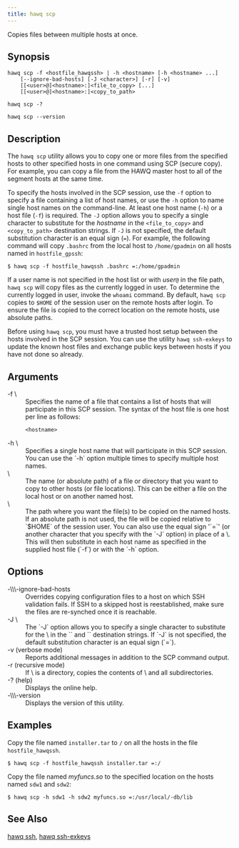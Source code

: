 ```yaml
---
title: hawq scp
---
```


<!--
Licensed to the Apache Software Foundation (ASF) under one
or more contributor license agreements.  See the NOTICE file
distributed with this work for additional information
regarding copyright ownership.  The ASF licenses this file
to you under the Apache License, Version 2.0 (the
"License"); you may not use this file except in compliance
with the License.  You may obtain a copy of the License at

  http://www.apache.org/licenses/LICENSE-2.0

Unless required by applicable law or agreed to in writing,
software distributed under the License is distributed on an
"AS IS" BASIS, WITHOUT WARRANTIES OR CONDITIONS OF ANY
KIND, either express or implied.  See the License for the
specific language governing permissions and limitations
under the License.
-->

Copies files between multiple hosts at once.

## Synopsis<a id="topic1__section2"></a>

``` pre
hawq scp -f <hostfile_hawqssh> | -h <hostname> [-h <hostname> ...] 
    [--ignore-bad-hosts] [-J <character>] [-r] [-v] 
    [[<user>@]<hostname>:]<file_to_copy> [...]
    [[<user>@]<hostname>:]<copy_to_path>

hawq scp -? 

hawq scp --version
```

## Description<a id="topic1__section3"></a>

The `hawq scp` utility allows you to copy one or more files from the specified hosts to other specified hosts in one command using SCP (secure copy). For example, you can copy a file from the HAWQ master host to all of the segment hosts at the same time.

To specify the hosts involved in the SCP session, use the `-f` option to specify a file containing a list of host names, or use the `-h` option to name single host names on the command-line. At least one host name (`-h`) or a host file (`-f`) is required. The `-J` option allows you to specify a single character to substitute for the *hostname* in the `<file_to_copy>` and `<copy_to_path>` destination strings. If `-J` is not specified, the default substitution character is an equal sign (`=`). For example, the following command will copy `.bashrc` from the local host to `/home/gpadmin` on all hosts named in `hostfile_gpssh`:

``` shell
$ hawq scp -f hostfile_hawqssh .bashrc =:/home/gpadmin
```

If a user name is not specified in the host list or with *user*`@` in the file path, `hawq scp` will copy files as the currently logged in user. To determine the currently logged in user, invoke the `whoami` command. By default, `hawq scp` copies to `$HOME` of the session user on the remote hosts after login. To ensure the file is copied to the correct location on the remote hosts, use absolute paths.

Before using `hawq scp`, you must have a trusted host setup between the hosts involved in the SCP session. You can use the utility `hawq ssh-exkeys` to update the known host files and exchange public keys between hosts if you have not done so already.

## Arguments<a id="topic1__section9"></a>
<dt>-f \<hostfile\_hawqssh\>  </dt>
<dd>Specifies the name of a file that contains a list of hosts that will participate in this SCP session. The syntax of the host file is one host per line as follows:

``` pre
<hostname>
```
</dd>

<dt>-h \<hostname\>  </dt>
<dd>Specifies a single host name that will participate in this SCP session. You can use the `-h` option multiple times to specify multiple host names.</dd>

<dt>\<file\_to\_copy\>  </dt>
<dd>The name (or absolute path) of a file or directory that you want to copy to other hosts (or file locations). This can be either a file on the local host or on another named host.</dd>

<dt>\<copy\_to\_path\>  </dt>
<dd>The path where you want the file(s) to be copied on the named hosts. If an absolute path is not used, the file will be copied relative to `$HOME` of the session user. You can also use the equal sign '`=`' (or another character that you specify with the `-J` option) in place of a \<hostname\>. This will then substitute in each host name as specified in the supplied host file (`-f`) or with the `-h` option.</dd>

## Options<a id="topic1__section4"></a>

<dt>
-\\\-ignore-bad-hosts 
</dt>
<dd>
Overrides copying configuration files to a host on which SSH validation fails. If SSH to a skipped host is reestablished, make sure the files are re-synched once it is reachable.
</dd>

<dt>-J \<character\>  </dt>
<dd>The `-J` option allows you to specify a single character to substitute for the \<hostname\> in the `<file_to_copy\>` and `<copy_to_path\>` destination strings. If `-J` is not specified, the default substitution character is an equal sign (`=`).</dd>


<dt>-v (verbose mode)  </dt>
<dd>Reports additional messages in addition to the SCP command output.</dd>

<dt>-r (recursive mode)  </dt>
<dd>If \<file\_to\_copy\> is a directory, copies the contents of \<file\_to\_copy\> and all subdirectories.</dd>

<dt>-? (help)  </dt>
<dd>Displays the online help.</dd>

<dt>-\\\-version  </dt>
<dd>Displays the version of this utility.</dd>

## Examples<a id="topic1__section5"></a>

Copy the file named `installer.tar` to `/` on all the hosts in the file `hostfile_hawqssh`.

``` shell
$ hawq scp -f hostfile_hawqssh installer.tar =:/
```

Copy the file named *myfuncs.so* to the specified location on the hosts named `sdw1` and `sdw2`:

``` shell
$ hawq scp -h sdw1 -h sdw2 myfuncs.so =:/usr/local/-db/lib
```

## See Also

[hawq ssh](hawqssh.html#topic1), [hawq ssh-exkeys](hawqssh-exkeys.html#topic1)


